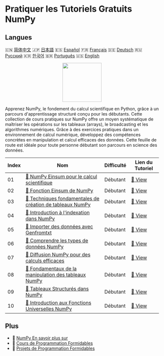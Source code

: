# Pratiquer les Tutoriels Gratuits NumPy

## Langues

🇨🇳 [简体中文](README_zh.md) 🇯🇵 [日本語](README_ja.md) 🇪🇸 [Español](README_es.md) 🇫🇷 [Français](README_fr.md) 🇩🇪 [Deutsch](README_de.md) 🇷🇺 [Русский](README_ru.md) 🇰🇷 [한국어](README_ko.md) 🇧🇷 [Português](README_pt.md) 🇺🇸 [English](README.md) 

<div align="center">
<img width="128px" src="https://file.labex.io/path/gdqX0QgXsYjL.png">
</div>

Apprenez NumPy, le fondement du calcul scientifique en Python, grâce à un parcours d'apprentissage structuré conçu pour les débutants. Cette collection de cours pratiques sur NumPy offre un moyen systématique de maîtriser les opérations sur les tableaux (arrays), le broadcasting et les algorithmes numériques. Grâce à des exercices pratiques dans un environnement de calcul numérique, développez des compétences concrètes en manipulation et calcul efficaces des données. Cette feuille de route est idéale pour toute personne débutant son parcours en science des données.

|   Index | Nom                                                                                                                           | Difficulté   | Lien du Tutoriel                                                                          |
|---------|-------------------------------------------------------------------------------------------------------------------------------|--------------|-------------------------------------------------------------------------------------------|
|      01 | [📖 NumPy Einsum pour le calcul scientifique](https://labex.io/fr/tutorials/numpy-numpy-einsum-for-scientific-computing-4991) | Débutant     | [🔗 View](https://labex.io/fr/tutorials/numpy-numpy-einsum-for-scientific-computing-4991) |
|      02 | [📖 Fonction Einsum de NumPy](https://labex.io/fr/tutorials/numpy-numpy-einsum-function-8001)                                 | Débutant     | [🔗 View](https://labex.io/fr/tutorials/numpy-numpy-einsum-function-8001)                 |
|      03 | [📖 Techniques fondamentales de création de tableaux NumPy](https://labex.io/fr/tutorials/numpy-numpy-array-creation-596338)  | Débutant     | [🔗 View](https://labex.io/fr/tutorials/numpy-numpy-array-creation-596338)                |
|      04 | [📖 Introduction à l'indexation dans NumPy](https://labex.io/fr/tutorials/numpy-numpy-indexing-on-ndarrays-596339)            | Débutant     | [🔗 View](https://labex.io/fr/tutorials/numpy-numpy-indexing-on-ndarrays-596339)          |
|      05 | [📖 Importer des données avec Genfromtxt](https://labex.io/fr/tutorials/numpy-numpy-io-genfromtxt-596340)                     | Débutant     | [🔗 View](https://labex.io/fr/tutorials/numpy-numpy-io-genfromtxt-596340)                 |
|      06 | [📖 Comprendre les types de données NumPy](https://labex.io/fr/tutorials/numpy-numpy-data-types-596341)                       | Débutant     | [🔗 View](https://labex.io/fr/tutorials/numpy-numpy-data-types-596341)                    |
|      07 | [📖 Diffusion NumPy pour des calculs efficaces](https://labex.io/fr/tutorials/numpy-numpy-broadcasting-596342)                | Débutant     | [🔗 View](https://labex.io/fr/tutorials/numpy-numpy-broadcasting-596342)                  |
|      08 | [📖 Fondamentaux de la manipulation des tableaux NumPy](https://labex.io/fr/tutorials/numpy-numpy-copies-and-views-596343)    | Débutant     | [🔗 View](https://labex.io/fr/tutorials/numpy-numpy-copies-and-views-596343)              |
|      09 | [📖 Tableaux Structurés dans NumPy](https://labex.io/fr/tutorials/numpy-numpy-structured-arrays-596344)                       | Débutant     | [🔗 View](https://labex.io/fr/tutorials/numpy-numpy-structured-arrays-596344)             |
|      10 | [📖 Introduction aux Fonctions Universelles NumPy](https://labex.io/fr/tutorials/numpy-numpy-universal-functions-596345)      | Débutant     | [🔗 View](https://labex.io/fr/tutorials/numpy-numpy-universal-functions-596345)           |

## Plus

- 🔗 [NumPy En savoir plus sur](https://labex.io/fr/skilltrees/numpy)
- 🔗 [Cours de Programmation Formidables](https://github.com/labex-labs/awesome-programming-courses)
- 🔗 [Projets de Programmation Formidables](https://github.com/labex-labs/awesome-programming-projects)

